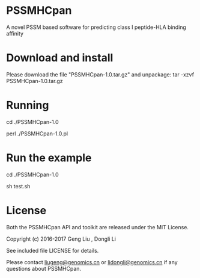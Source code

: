 # PSSMHCpan
A novel PSSM based software for predicting class I peptide-HLA binding affinity
# Download and install
Please download the file "PSSMHCpan-1.0.tar.gz" and unpackage: tar -xzvf PSSMHCpan-1.0.tar.gz
# Running
cd ./PSSMHCpan-1.0

perl ./PSSMHCpan-1.0.pl

# Run the example
cd ./PSSMHCpan-1.0

sh test.sh

# License
Both the PSSMHCpan API and toolkit are released under the MIT License.

Copyright (c) 2016-2017 Geng Liu , Dongli Li

See included file LICENSE for details.

Please contact liugeng@genomics.cn or lidongli@genomics.cn if any questions about PSSMHCpan.
